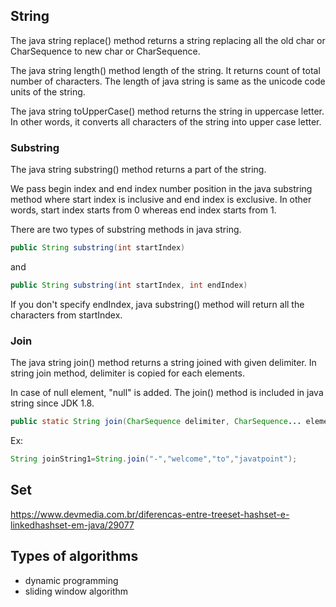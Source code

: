 ## String

The java string replace() method returns a string replacing all the old char or CharSequence to new
char or CharSequence.

The java string length() method length of the string. It returns count of total number of
characters. The length of java string is same as the unicode code units of the string.

The java string toUpperCase() method returns the string in uppercase letter. In other words,
it converts all characters of the string into upper case letter.

### Substring

The java string substring() method returns a part of the string.

We pass begin index and end index number position in the java substring method where start index is
inclusive and end index is exclusive. In other words, start index starts from 0 whereas end index
starts from 1.

There are two types of substring methods in java string.

```java
public String substring(int startIndex)
```

and

```java
public String substring(int startIndex, int endIndex)
```

If you don't specify endIndex, java substring() method will return all the characters from startIndex.

### Join

The java string join() method returns a string joined with given delimiter. In string join method, delimiter is copied for each elements.

In case of null element, "null" is added. The join() method is included in java string since JDK 1.8.

```java
public static String join(CharSequence delimiter, CharSequence... elements)
```

Ex:

```java
String joinString1=String.join("-","welcome","to","javatpoint");
```

## Set

https://www.devmedia.com.br/diferencas-entre-treeset-hashset-e-linkedhashset-em-java/29077

## Types of algorithms

- dynamic programming
- sliding window algorithm
